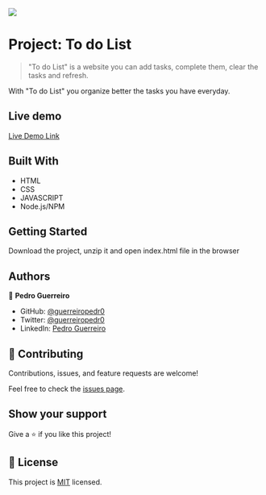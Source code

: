 ![](https://img.shields.io/badge/Microverse-blueviolet)

# Project: To do List

> "To do List" is a website you can add tasks, complete them, clear the tasks and refresh.

With "To do List" you organize better the tasks you have everyday.

## Live demo

[Live Demo Link](https://guerreiropedr0.github.io/To-do-list/)

## Built With

- HTML
- CSS
- JAVASCRIPT
- Node.js/NPM

## Getting Started

Download the project, unzip it and open index.html file in the browser

## Authors

👤 **Pedro Guerreiro**

- GitHub: [@guerreiropedr0](https://github.com/guerreiropedr0)
- Twitter: [@guerreiropedr0](https://twitter.com/guerreiropedr0)
- LinkedIn: [Pedro Guerreiro](https://www.linkedin.com/in/guerreiropedr0/)

## 🤝 Contributing

Contributions, issues, and feature requests are welcome!

Feel free to check the [issues page](../../issues/).

## Show your support

Give a ⭐️ if you like this project!

## 📝 License

This project is [MIT](./MIT.md) licensed.
